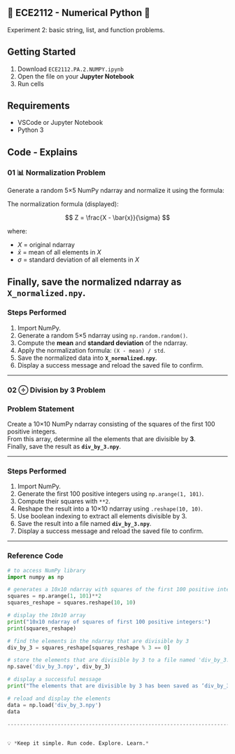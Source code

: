 ## 👾 ECE2112 - Numerical Python 🐍
Experiment 2: basic string, list, and function problems.


## Getting Started
1. Download `ECE2112.PA.2.NUMPY.ipynb`
2. Open the file on your **Jupyter Notebook**
3. Run cells

## Requirements 
- VSCode or Jupyter Notebook
- Python 3

## Code - Explains 
### 01 📊 Normalization Problem
 Generate a random 5×5 NumPy ndarray and normalize it using the formula:

The normalization formula (displayed):

$$
Z = \frac{X - \bar{x}}{\sigma}
$$

where:
- $X$ = original ndarray  
- $\bar{x}$ = mean of all elements in $X$  
- $\sigma$ = standard deviation of all elements in $X$ 

Finally, save the normalized ndarray as `X_normalized.npy`.
---

### **Steps Performed**
1. Import NumPy.  
2. Generate a random 5×5 ndarray using `np.random.random()`.  
3. Compute the **mean** and **standard deviation** of the ndarray.  
4. Apply the normalization formula: `(X - mean) / std`.  
5. Save the normalized data into **`X_normalized.npy`**.  
6. Display a success message and reload the saved file to confirm.  

---

### 02 ⨸ Division by 3 Problem
### **Problem Statement**
Create a 10×10 NumPy ndarray consisting of the squares of the first 100 positive integers.  
From this array, determine all the elements that are divisible by **3**.  
Finally, save the result as **`div_by_3.npy`**.

---

### **Steps Performed**
1. Import NumPy.  
2. Generate the first 100 positive integers using `np.arange(1, 101)`.  
3. Compute their squares with `**2`.  
4. Reshape the result into a 10×10 ndarray using `.reshape(10, 10)`.  
5. Use boolean indexing to extract all elements divisible by 3.  
6. Save the result into a file named **`div_by_3.npy`**.  
7. Display a success message and reload the saved file to confirm.  

---

### **Reference Code**
```python
# to access NumPy library
import numpy as np 

# generates a 10x10 ndarray with squares of the first 100 positive integers
squares = np.arange(1, 101)**2
squares_reshape = squares.reshape(10, 10) 

# display the 10x10 array
print("10x10 ndarray of squares of first 100 positive integers:")
print(squares_reshape) 

# find the elements in the ndarray that are divisible by 3
div_by_3 = squares_reshape[squares_reshape % 3 == 0] 

# store the elements that are divisible by 3 to a file named 'div_by_3.npy'
np.save('div_by_3.npy', div_by_3) 

# display a successful message
print("The elements that are divisible by 3 has been saved as ‘div_by_3.npy’.") 

# reload and display the elements
data = np.load('div_by_3.npy')
data

-----------------------------------------------------------------------------------------

  
💡 *Keep it simple. Run code. Explore. Learn.*  











